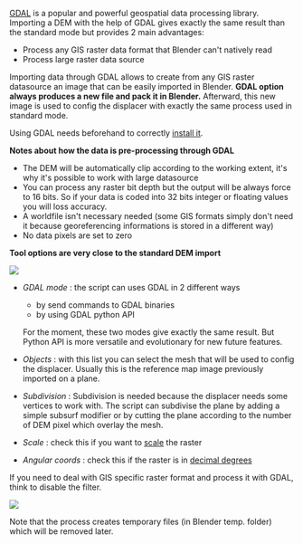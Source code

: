 [GDAL](http://gdal.org/) is a popular and powerful geospatial data processing library. Importing a DEM with the help of GDAL gives exactly the same result than the standard mode but provides 2 main advantages:

* Process any GIS raster data format that Blender can't natively read
* Process large raster data source

Importing data through GDAL allows to create from any GIS raster datasource an image that can be easily imported in Blender. **GDAL option always produces a new file and pack it in Blender.** Afterward, this new image is used to config the displacer with exactly the same process used in standard mode.

Using GDAL needs beforehand to correctly [install it](https://github.com/domlysz/BlenderGIS/wiki/How-to-install-GDAL).

**Notes about how the data is pre-processing through GDAL**

* The DEM will be automatically clip according to the working extent, it's why it's possible to work with large datasource
* You can process any raster bit depth but the output will be always force to 16 bits. So if your data is coded into 32 bits integer or floating values you will loss accuracy.
* A worldfile isn't necessary needed (some GIS formats simply don't need it because georeferencing informations is stored in a different way)
* No data pixels are set to zero

**Tool options are very close to the standard DEM import**

![](https://raw.githubusercontent.com/wiki/domlysz/blenderGIS/images/georaster_Mode_As_DEM_GDAL.jpeg)

* *GDAL mode* : the script can uses GDAL in 2 different ways
    * by send commands to GDAL binaries
    * by using GDAL python API

    For the moment, these two modes give exactly the same result. But Python API is more versatile and evolutionary for new future features.

* *Objects* : with this list you can select the mesh that will be used to config the displacer. Usually this is the reference map image previously imported on a plane.

* *Subdivision* : Subdivision is needed because the displacer needs some vertices to work with. The script can subdivise the plane by adding a simple subsurf modifier or by cutting the plane according to the number of DEM pixel which overlay the mesh.

* *Scale* : check this if you want to [scale](https://github.com/domlysz/BlenderGIS/wiki/Scale-DEM-dataset) the raster

* *Angular coords* : check this if the raster is in [decimal degrees](https://github.com/domlysz/BlenderGIS/wiki/Working-in-decimal-degrees)


If you need to deal with GIS specific raster format and process it with GDAL, think to disable the filter.

![](https://raw.githubusercontent.com/wiki/domlysz/blenderGIS/images/georaster_DEM_GDAL_disable_filter.jpg)

Note that the process creates temporary files (in Blender temp. folder) which will be removed later.